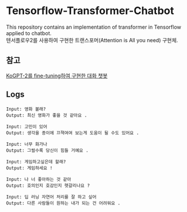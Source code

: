 # Tensorflow-Transformer-Chatbot
This repository contains an implementation of transformer in Tensorflow applied to chatbot.  
텐서플로우2를 사용하여 구현한 트랜스포머(Attention is All you need) 구현체.

## 참고
[KoGPT-2를 fine-tuning하여 구현한 대화 챗봇](https://github.com/ukairia777/tensorflow-kogpt2-chatbot)

## Logs
```
Input: 영화 볼래?
Output: 최신 영화가 좋을 것 같아요 .

Input: 고민이 있어
Output: 생각을 종이에 끄젹여여 보는게 도움이 될 수도 있어요 .

Input: 너무 화가나
Output: 그럴수록 당신이 힘들 거예요 .

Input: 게임하고싶은데 할래?
Output: 게임하세요 !

Input: 나 너 좋아하는 것 같아
Output: 호의인지 호감인지 헷갈리나요 ?

Input: 딥 러닝 자연어 처리를 잘 하고 싶어
Output: 다른 사람들이 원하는 내가 되는 건 어려워요 .
```
